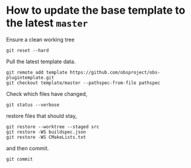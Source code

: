 # How to update the base template to the latest `master`

Ensure a clean working tree

```shell
git reset --hard
```

Pull the latest template data.

```shell
git remote add template https://github.com/obsproject/obs-plugintemplate.git
git checkout template/master --pathspec-from-file pathspec
```

Check which files have changed,

```shell
git status --verbose
```

restore files that should stay,

```shell
git restore --worktree --staged src
git restore -WS buildspec.json
git restore -WS CMakeLists.txt
```

and then commit.

```shell
git commit
```